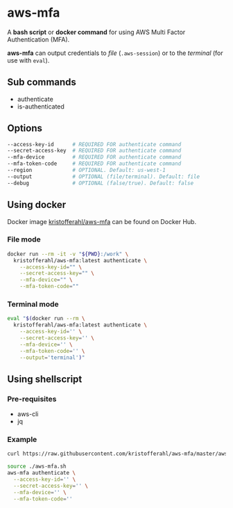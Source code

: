 # aws-mfa

A **bash script** or **docker command** for using AWS Multi Factor Authentication (MFA).

**aws-mfa** can output credentials to *file* (`.aws-session`) or to the *terminal* (for use with `eval`).

## Sub commands

- authenticate
- is-authenticated

## Options

```bash
--access-key-id      # REQUIRED FOR authenticate command
--secret-access-key  # REQUIRED FOR authenticate command
--mfa-device         # REQUIRED FOR authenticate command
--mfa-token-code     # REQUIRED FOR authenticate command
--region             # OPTIONAL. Default: us-west-1
--output             # OPTIONAL (file/terminal). Default: file
--debug              # OPTIONAL (false/true). Default: false
```

## Using docker

Docker image [kristofferahl/aws-mfa](https://hub.docker.com/r/kristofferahl/aws-mfa/) can be found on Docker Hub.

### File mode

```bash
docker run --rm -it -v "${PWD}:/work" \
  kristofferahl/aws-mfa:latest authenticate \
    --access-key-id="" \
    --secret-access-key="" \
    --mfa-device="" \
    --mfa-token-code=""
```

### Terminal mode

```bash
eval "$(docker run --rm \
  kristofferahl/aws-mfa:latest authenticate \
    --access-key-id='' \
    --secret-access-key='' \
    --mfa-device='' \
    --mfa-token-code='' \
    --output='terminal')"
```

## Using shellscript

### Pre-requisites
- aws-cli
- jq

### Example

```bash
curl https://raw.githubusercontent.com/kristofferahl/aws-mfa/master/aws-mfa.sh > ./aws-mfa.sh

source ./aws-mfa.sh
aws-mfa authenticate \
  --access-key-id='' \
  --secret-access-key='' \
  --mfa-device='' \
  --mfa-token-code=''
```
